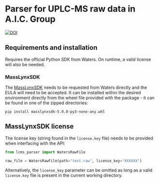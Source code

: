 # Parser for UPLC-MS raw data in A.I.C. Group
[![DOI](https://zenodo.org/badge/DOI/10.5281/zenodo.11174536.svg)](https://doi.org/10.5281/zenodo.11174536)
## Requirements and installation

Requires the official Python SDK from Waters. On runtime, a valid license will also be needed.

### MassLynxSDK

The [MassLynxSDK](https://microapps.on-demand.waters.com/home/downloads/masslynx-sdk) needs to be requested from Waters directly and the EULA will need to be accepted. It can be installed within the desired environment directly from the wheel file provided with the package - it can be found in one of the zipped directories:

```
pip install masslynxsdk-5.0.0-py3-none-any.whl
```

## MassLynxSDK license

The license key (string found in the `license.key` file) needs to be provided when interfacing with the API:

```python
from lcms_parser import WatersRawFile

raw_file = WatersRawFile(path="test.raw", license_key="XXXXXX")
```

Alternatively, the `license_key` parameter can be omitted as long as a valid `license.key` file is present in the current working directory.
